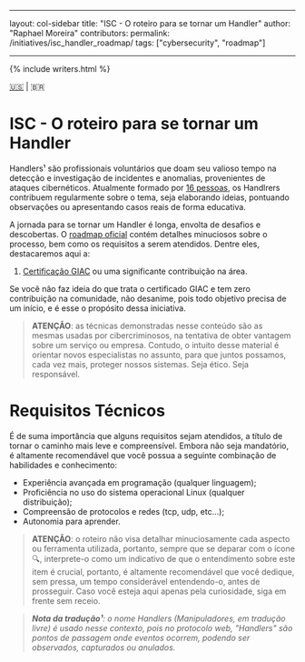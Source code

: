﻿---

layout: col-sidebar
title: "ISC - O roteiro para se tornar um Handler"
author: "Raphael Moreira"
contributors: 
permalink: /initiatives/isc_handler_roadmap/
tags: ["cybersecurity", "roadmap"]

---

{% include writers.html %}

[🇺🇸](index.md) | 🇧🇷
# ISC - O roteiro para se tornar um Handler
Handlers¹ são profissionais voluntários que doam seu valioso tempo na detecção e investigação de incidentes e anomalias, 
provenientes de ataques cibernéticos. Atualmente formado por [16 pessoas](https://isc.sans.edu/handler_list.html), os Handlrers contribuem regularmente sobre o 
tema, seja elaborando ideias, pontuando observações ou apresentando casos reais de forma educativa.

A jornada para se tornar um Handler é longa, envolta de desafios e descobertas. O [roadmap oficial](https://isc.sans.edu/handlerroadmap.html)
contém detalhes minuciosos sobre o processo, bem como os requisitos a serem atendidos. Dentre eles, destacaremos aqui a:

1. [Certificação GIAC](http://www.giac.org/) ou uma significante contribuição na área.

Se você não faz ideia do que trata o certificado GIAC e tem zero contribuição na comunidade, não desanime, pois todo objetivo 
precisa de um início, e é esse o propósito dessa iniciativa.

> **ATENÇÃO**: as técnicas demonstradas nesse conteúdo são as mesmas usadas por cibercriminosos, na tentativa de obter vantagem
> sobre um serviço ou empresa. Contudo, o intuito desse material é orientar novos especialistas no assunto, para que juntos 
> possamos, cada vez mais, proteger nossos sistemas. Seja ético. Seja responsável.

# Requisitos Técnicos
É de suma importância que alguns requisitos sejam atendidos, a título de tornar o caminho mais leve e compreensível. Embora 
não seja mandatório, é altamente recomendável que você possua a seguinte combinação de habilidades e conhecimento:

- Experiência avançada em programação (qualquer linguagem);
- Proficiência no uso do sistema operacional Linux (qualquer distribuição);
- Compreensão de protocolos e redes (tcp, udp, etc...);
- Autonomia para aprender.

> **ATENÇÃO**: o roteiro não visa detalhar minuciosamente cada aspecto ou ferramenta utilizada, portanto, sempre que 
> se deparar com o ícone 🔍️, interprete-o como um indicativo de que o entendimento sobre este item é crucial, portanto, 
> é altamente recomendável que você dedique, sem pressa, um tempo considerável entendendo-o, antes de prosseguir. Caso 
> você esteja aqui apenas pela curiosidade, siga em frente sem receio.

>_**Nota da tradução¹**: o nome Handlers (Manipuladores, em tradução livre) é usado nesse contexto, pois no protocolo web, 
"Handlers" são pontos de passagem onde eventos ocorrem, podendo ser observados, capturados ou anulados._ 